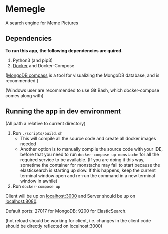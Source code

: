 # Memegle

A search engine for Meme Pictures

## Dependencies
**To run this app, the following dependencies are quired.**
1. Python3 (and pip3)
2. [Docker](https://www.docker.com/products/docker-desktop) and Docker-Compose

([MongoDB compass](https://www.mongodb.com/products/compass) is a tool for visualizing the MongoDB database, and is recommended.)

(Windows user are recommended to use Git Bash, which docker-compose comes along with)

## Running the app in dev environment
(All path a relative to current directory)
1. Run `./scripts/build.sh`
    - This will compile all the source code and create all docker images needed
    - Another option is to manually compile the source code with your IDE, before that you need to run `docker-compose up monstache` for all the required service to be available. (If you are doing it this way, sometime the container for monstache may fail to start because the elasticsearch is starting up slow. If this happens, keep the current terminal window open and re-run the command in a new terminal window in awhile)
2. Run `docker-compose up`

Client will be up on [localhost:3000]() and Server should be up on [localhost:8080](). 

Default ports: 27017 for MongoDB; 9200 for ElasticSearch.

(hot reload should be working for client, i.e. changes in the client code should be directly reflected on localhost:3000)